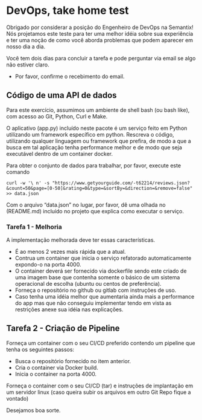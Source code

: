 # DevOps, take home test

Obrigado por considerar a posição do Engenheiro de DevOps na Semantix! Nós projetamos este teste para ter uma melhor idéia sobre sua experiência e ter uma noção de como você aborda problemas que podem aparecer em nosso dia a dia.

Você tem dois dias para concluir a tarefa e pode perguntar via email se algo não estiver claro.

* Por favor, confirme o recebimento do email.



## Código de uma API de dados

Para este exercício, assumimos um ambiente de shell bash (ou bash like), com
acesso ao Git, Python, Curl e Make.

O aplicativo (app.py) incluído neste pacote é um serviço feito em Python utilizando um framework específico em python. Rescreva o código, utilizando qualquer linguagem ou framework que prefira, de modo a que a busca em tal aplicação tenha performance melhor e de modo que seja executável dentro de um container docker. 

Para obter o conjunto de dados para trabalhar, por favor, execute este comando

    curl -w '\ n' -s "https://www.getyourguide.com/-t62214/reviews.json?&count=50&page=[0-50]&rating=0&type=&sortBy=&direction=&remove=false" >> data.json

Com o arquivo “data.json” no lugar, por favor, dê uma olhada no (README.md)
incluído no projeto que explica como executar o serviço.

### Tarefa 1 - Melhoria

A implementação melhorada deve ter essas características.

- É ao menos 2 vezes mais rápida que a atual.
- Contrua um container que inicia o serviço refatorado automaticamente expondo-o na porta 4000.
- O container deverá ser fornecido via dockerfile sendo este criado de uma imagem base que contenha somente o básico de um sistema operacional de escolha (ubuntu ou centos de preferência). 
- Forneça o repositório no github ou gitlab com instruções de uso.
- Caso tenha uma idéia melhor que aumentaria ainda mais a performance do app mas que não conseguiu implementar tendo em vista as restrições anexe sua idéia nas explicações. 


## Tarefa 2 -  Criação de Pipeline 

Forneça um container com o seu CI/CD preferido contendo um pipeline que tenha os seguintes passos: 

- Busca o repositório fornecido no item anterior.
- Cria o container via Docker build. 
- Inicia o container na porta 4000. 

Forneça o container com o seu CI/CD (tar) e instruções de implantação em um servidor linux (caso queira subir os arquivos em outro Git Repo fique a vontado)


Desejamos boa sorte. 




